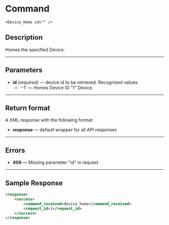 # Command

    <Device_Home id="" />

## Description

Homes the specified Device. 

***

## Parameters
- **id** _(required)_ — device id to be retrieved. Recognized values:
    - '-1' — Homes Device ID "1" Device.

***

## Return format
A XML response with the following format:

- **response** — default wrapper for all API responses

***

## Errors
- **406** — Missing parameter "id" in request
 
***

## Sample Response
```xml
<response>
	<success>
		<command_received>device_home</command_received>
		<request_id>1</request_id>
	</success>
</response>
```
